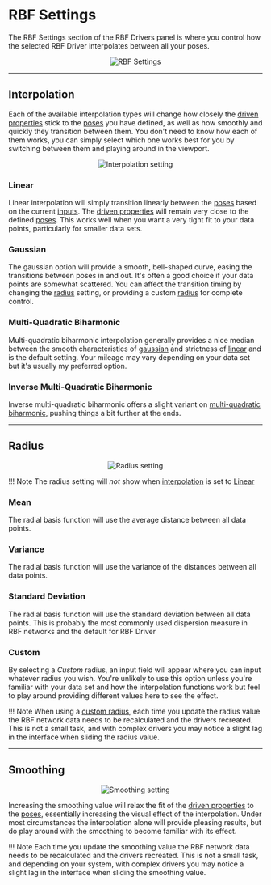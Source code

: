 # RBF Settings

The RBF Settings section of the RBF Drivers panel is where you control how the selected RBF
Driver interpolates between all your poses.

<p style="text-align:center"><img src="../../img/rbfsettings.jpg" alt="RBF Settings"/></p>

___________________________________________________________________________________________________

## Interpolation

Each of the available interpolation types will change how closely the
[driven properties](../driven-properties) stick to the [poses](../poses)
you have defined, as well as how smoothly and quickly they transition between them. You don't
need to know how each of them works, you can simply select which one works best for you by
switching between them and playing around in the viewport.

<p style="text-align:center"><img src="../../img/rbfsettings_ipo.jpg" alt="Interpolation setting"/></p>

### Linear

Linear interpolation will simply transition linearly between the [poses](../poses)
based on the current [inputs](../inputs). The
[driven properties](../driven-properties) will remain very close to the defined
[poses](../poses). This works well when you want a very tight fit to your data points,
particularly for smaller data sets.

### Gaussian

The gaussian option will provide a smooth, bell-shaped curve, easing the transitions between poses
in and out. It's often a good choice if your data points are somewhat scattered. You can affect the
transition timing by changing the [radius](../#radius) setting, or providing a custom
[radius](../#radius) for complete control.

### Multi-Quadratic Biharmonic

Multi-quadratic biharmonic interpolation generally provides a nice median between the smooth
characteristics of [gaussian](../#gaussian) and strictness of [linear](../#linear) and is the default
setting. Your mileage may vary depending on your data set but it's usually my preferred option.

### Inverse Multi-Quadratic Biharmonic

Inverse multi-quadratic biharmonic offers a slight variant on
[multi-quadratic biharmonic](../#multi-quadratic-biharmonic), pushing things a bit further at the ends.

___________________________________________________________________________________________________

## Radius

<p style="text-align:center"><img src="../../img/rbfsettings_rad.jpg" alt="Radius setting"/></p>

!!! Note
    The radius setting will *not* show when [interpolation](../#interpolation) is set to [Linear](../#linear)

### Mean

The radial basis function will use the average distance between all data points.

### Variance

The radial basis function will use the variance of the distances between all data points.

### Standard Deviation

The radial basis function will use the standard deviation between all data points. This is
probably the most commonly used dispersion measure in RBF networks and the default for RBF Driver

### Custom

By selecting a *Custom* radius, an input field will appear where you can input whatever radius you
wish. You're unlikely to use this option unless you're familiar with your data set and how the
interpolation functions work but feel to play around providing different values here to see the
effect.

!!! Note
    When using a [custom radius](../#custom), each time you update the radius value the RBF network
    data needs to be recalculated and the drivers recreated. This is not a small task, and with
    complex drivers you may notice a slight lag in the interface when sliding the radius value.

___________________________________________________________________________________________________

## Smoothing

<p style="text-align:center"><img src="../../img/rbfsettings.jpg" alt="Smoothing setting"/></p>

Increasing the smoothing value will relax the fit of the
[driven properties](../driven-properties) to the [poses](../poses), essentially
increasing the visual effect of the interpolation. Under most circumstances the interpolation
alone will provide pleasing results, but do play around with the smoothing to become familiar
with its effect.

!!! Note
    Each time you update the smoothing value the RBF network data needs to be recalculated and
    the drivers recreated. This is not a small task, and depending on your system, with complex
    drivers you may notice a slight lag in the interface when sliding the smoothing value.
